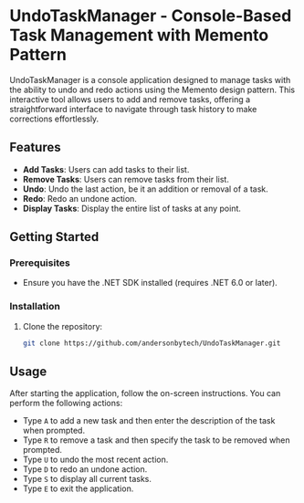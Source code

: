 # UndoTaskManager - Console-Based Task Management with Memento Pattern

UndoTaskManager is a console application designed to manage tasks with the ability to undo and redo actions using the Memento design pattern. This interactive tool allows users to add and remove tasks, offering a straightforward interface to navigate through task history to make corrections effortlessly.

## Features

- **Add Tasks**: Users can add tasks to their list.
- **Remove Tasks**: Users can remove tasks from their list.
- **Undo**: Undo the last action, be it an addition or removal of a task.
- **Redo**: Redo an undone action.
- **Display Tasks**: Display the entire list of tasks at any point.

## Getting Started

### Prerequisites

- Ensure you have the .NET SDK installed (requires .NET 6.0 or later).

### Installation

1. Clone the repository:
   ```bash
   git clone https://github.com/andersonbytech/UndoTaskManager.git


## Usage

After starting the application, follow the on-screen instructions. You can perform the following actions:

- Type `A` to add a new task and then enter the description of the task when prompted.
- Type `R` to remove a task and then specify the task to be removed when prompted.
- Type `U` to undo the most recent action.
- Type `D` to redo an undone action.
- Type `S` to display all current tasks.
- Type `E` to exit the application.  
